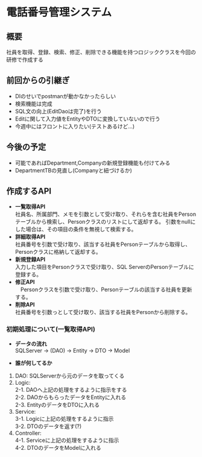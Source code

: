 # 電話番号管理システム

## 概要
  社員を取得、登録、検索、修正、削除できる機能を持つロジッククラスを今回の研修で作成する

## 前回からの引継ぎ
- DIのせいでpostmanが動かなかったらしい
- 検索機能は完成
- SQL文の向上(EditDaoは完了)を行う
- Editに関して入力値をEntityやDTOに変換していないので行う
- 今週中にはフロントに入りたい(テストあるけど...)
## 今後の予定
- 可能であればDepartment,Companyの新規登録機能も付けてみる
- DepartmentTBの見直し(Companyと紐づけるか)
## 作成するAPI
- **一覧取得API** <br>
  社員名、所属部門、メモを引数として受け取り、それらを含む社員をPersonテーブルから検索し、Personクラスのリストにして返却する。
  引数をnullにした場合は、その項目の条件を無視して検索する。
- **詳細取得API** <br>
  社員番号を引数で受け取り、該当する社員をPersonテーブルから取得し、Personクラスに格納して返却する。
- **新規登録API** <br>
  入力した項目をPersonクラスで受け取り、SQL ServerのPersonテーブルに登録する。
- **修正API** <br>
　Personクラスを引数で受け取り、Personテーブルの該当する社員を更新する。
- **削除API** <br>
  社員番号を引数っとして受け取り、該当する社員をPersonから削除する。


### 初期処理について(一覧取得API)
- **データの流れ**<br>
SQLServer → (DAO) → Entity → DTO → Model

- **誰が何してるか**<br>
1. DAO: SQLServerから元のデータを取ってくる
2. Logic: <br>
  2-1. DAOへ上記の処理をするように指示をする<br>
  2-2. DAOからもらったデータをEntityに入れる<br>
  2-3. EntityのデータをDTOに入れる<br>
3. Service:<br>
  3-1. Logicに上記の処理をするように指示<br>
  3-2. DTOのデータを返す(?)<br>
4. Controller:<br>
  4-1. Serviceに上記の処理をするように指示<br>
  4-2. DTOのデータをModelに入れる<br>

